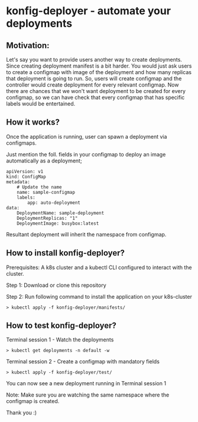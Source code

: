 # konfig-deployer - automate your deployments

## Motivation: 

Let's say you want to provide users another way to create deployments. Since creating deployment manifest is a bit harder. You would just ask users to create a configmap with image of the deployment and how many replicas that deployment is going to run. So, users will create configmap and the controller would create deployment for every relevant configmap. Now there are chances that we won't want deployment to be created for every configmap, so we can have check that every configmap that has specific labels would be entertained.

## How it works?

Once the application is running, user can spawn a deployment via configmaps.

Just mention the foll. fields in your configmap to deploy an image automatically as a deployment;
``` {.sourceCode .bash}
apiVersion: v1
kind: ConfigMap
metadata:
    # Update the name
    name: sample-configmap
    labels: 
        app: auto-deployment
data: 
    DeploymentName: sample-deployment
    DeploymentReplicas: "1"
    DeploymentImage: busybox:latest
```
Resultant deployment will inherit the namespace from configmap.

## How to install konfig-deployer?

Prerequisites: A k8s cluster and a kubectl CLI configured to interact with the cluster.

Step 1: Download or clone this repository

Step 2: Run following command to install the application on your k8s-cluster

``` {.sourceCode .bash}
> kubectl apply -f konfig-deployer/manifests/
```

## How to test konfig-deployer?

Terminal session 1 - Watch the deployments

``` {.sourceCode .bash}
> kubectl get deployments -n default -w
```

Terminal session 2 - Create a configmap with mandatory fields

``` {.sourceCode .bash}
> kubectl apply -f konfig-deployer/test/
```
You can now see a new deployment running in Terminal session 1

Note: Make sure you are watching the same namespace where the configmap is created.

Thank you :)
